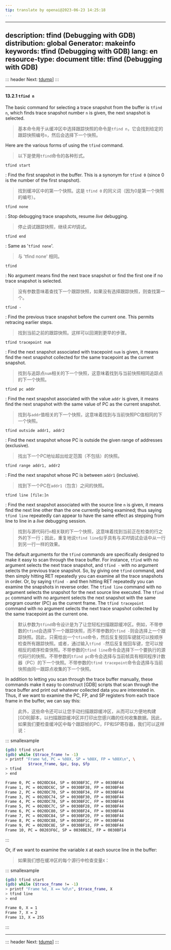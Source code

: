 ```yaml
---
tip: translate by openai@2023-06-23 14:25:18
...
```

---
description: tfind (Debugging with GDB)
distribution: global
Generator: makeinfo
keywords: tfind (Debugging with GDB)
lang: en
resource-type: document
title: tfind (Debugging with GDB)
---
::: header
Next: [tdump](tdump.html#tdump)]
:::

---

#### 13.2.1 `tfind n`


The basic command for selecting a trace snapshot from the buffer is `tfind n`, which finds trace snapshot number `n` is given, the next snapshot is selected.

> 基本命令用于从缓冲区中选择跟踪快照的命令是`tfind n`，它会找到给定的跟踪快照编号`n`，然后会选择下一个快照。


Here are the various forms of using the `tfind` command.

> 以下是使用`tfind`命令的各种形式。

`tfind start`


:   Find the first snapshot in the buffer. This is a synonym for `tfind 0` (since 0 is the number of the first snapshot).

> 找到缓冲区中的第一个快照。这是 `tfind 0` 的同义词（因为0是第一个快照的编号）。

`tfind none`


:   Stop debugging trace snapshots, resume *live* debugging.

> 停止调试跟踪快照，继续*实时*调试。

`tfind end`


:   Same as '`tfind none`'.

> 与 'tfind none' 相同。

`tfind`


:   No argument means find the next trace snapshot or find the first one if no trace snapshot is selected.

> 没有参数意味着查找下一个跟踪快照，如果没有选择跟踪快照，则查找第一个。

`tfind -`


:   Find the previous trace snapshot before the current one. This permits retracing earlier steps.

> 找到当前之前的跟踪快照。这样可以回溯到更早的步骤。

`tfind tracepoint num`


:   Find the next snapshot associated with tracepoint `num` is given, it means find the next snapshot collected for the same tracepoint as the current snapshot.

> 找到与追踪点`num`相关的下一个快照，这意味着找到与当前快照相同追踪点的下一个快照。

`tfind pc addr`


:   Find the next snapshot associated with the value `addr` is given, it means find the next snapshot with the same value of PC as the current snapshot.

> 找到与`addr`值相关的下一个快照，这意味着找到与当前快照PC值相同的下一个快照。

`tfind outside addr1, addr2`


:   Find the next snapshot whose PC is outside the given range of addresses (exclusive).

> 找出下一个PC地址超出给定范围（不包括）的快照。

`tfind range addr1, addr2`


:   Find the next snapshot whose PC is between `addr1` (inclusive).

> 找到下一个PC在`addr1`（包含）之间的快照。

`tfind line [file:]n`


:   Find the next snapshot associated with the source line `n` is given, it means find the next line other than the one currently being examined; thus saying `tfind line` repeatedly can appear to have the same effect as stepping from line to line in a *live* debugging session.

> 找到与源代码行`n`相关联的下一个快照，这意味着找到当前正在检查的行之外的下一行；因此，重复地说`tfind line`似乎具有与*实时*调试会话中从一行到另一行一样的效果。


The default arguments for the `tfind` commands are specifically designed to make it easy to scan through the trace buffer. For instance, `tfind` with no argument selects the next trace snapshot, and `tfind -` with no argument selects the previous trace snapshot. So, by giving one `tfind` command, and then simply hitting RET repeatedly you can examine all the trace snapshots in order. Or, by saying `tfind -` and then hitting RET repeatedly you can examine the snapshots in reverse order. The `tfind line` command with no argument selects the snapshot for the next source line executed. The `tfind pc` command with no argument selects the next snapshot with the same program counter (PC) as the current frame. The `tfind tracepoint` command with no argument selects the next trace snapshot collected by the same tracepoint as the current one.

> 默认参数为`tfind`命令设计是为了让您轻松扫描跟踪缓冲区。例如，不带参数的`tfind`会选择下一个跟踪快照，而不带参数的`tfind -`则会选择上一个跟踪快照。因此，只需给出一个`tfind`命令，然后反复按回车键就可以按顺序检查所有跟踪快照。或者，通过输入`tfind -`然后反复按回车键，您可以按相反的顺序检查快照。不带参数的`tfind line`命令会选择下一个要执行的源代码行的快照。不带参数的`tfind pc`命令会选择与当前帧具有相同程序计数器（PC）的下一个快照。不带参数的`tfind tracepoint`命令会选择与当前快照由同一跟踪点收集的下一个快照。


In addition to letting you scan through the trace buffer manually, these commands make it easy to construct [GDB] scripts that scan through the trace buffer and print out whatever collected data you are interested in. Thus, if we want to examine the PC, FP, and SP registers from each trace frame in the buffer, we can say this:

> 此外，这些命令还可以让您手动扫描跟踪缓冲区，从而可以方便地构建[GDB]脚本，以扫描跟踪缓冲区并打印出您感兴趣的任何收集数据。因此，如果我们要检查缓冲区中每个跟踪帧的PC，FP和SP寄存器，我们可以这样说：

::: smallexample

```bash
(gdb) tfind start
(gdb) while ($trace_frame != -1)
> printf "Frame %d, PC = %08X, SP = %08X, FP = %08X\n", \
          $trace_frame, $pc, $sp, $fp
> tfind
> end

Frame 0, PC = 0020DC64, SP = 0030BF3C, FP = 0030BF44
Frame 1, PC = 0020DC6C, SP = 0030BF38, FP = 0030BF44
Frame 2, PC = 0020DC70, SP = 0030BF34, FP = 0030BF44
Frame 3, PC = 0020DC74, SP = 0030BF30, FP = 0030BF44
Frame 4, PC = 0020DC78, SP = 0030BF2C, FP = 0030BF44
Frame 5, PC = 0020DC7C, SP = 0030BF28, FP = 0030BF44
Frame 6, PC = 0020DC80, SP = 0030BF24, FP = 0030BF44
Frame 7, PC = 0020DC84, SP = 0030BF20, FP = 0030BF44
Frame 8, PC = 0020DC88, SP = 0030BF1C, FP = 0030BF44
Frame 9, PC = 0020DC8E, SP = 0030BF18, FP = 0030BF44
Frame 10, PC = 00203F6C, SP = 0030BE3C, FP = 0030BF14
```

:::


Or, if we want to examine the variable `X` at each source line in the buffer:

> 如果我们想在缓冲区的每个源行中检查变量`X`：

::: smallexample

```bash
(gdb) tfind start
(gdb) while ($trace_frame != -1)
> printf "Frame %d, X == %d\n", $trace_frame, X
> tfind line
> end

Frame 0, X = 1
Frame 7, X = 2
Frame 13, X = 255
```

:::

---

::: header
Next: [tdump](tdump.html#tdump)]
:::
